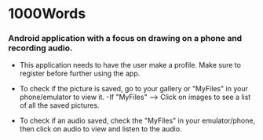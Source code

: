 # 1000Words

### Android application with a focus on drawing on a phone and recording audio.

- This application needs to have the user make a profile. Make sure to register before further using the app.

- To check if the picture is saved, go to your gallery or "MyFiles" in your phone/emulator to view it.
    -If "MyFiles" --> Click on images to see a list of all the saved pictures.

- To check if an audio saved, check the "MyFiles" in your emulator/phone, then click on audio to view and listen to the audio.
